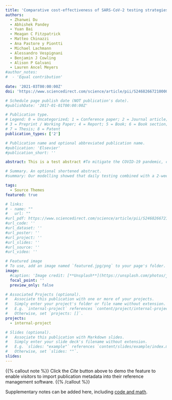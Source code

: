 ```yaml
---
title: 'Comparative cost-effectiveness of SARS-CoV-2 testing strategies in the USA: a modelling study'
authors:
  - Zhanwei Du  
  - Abhishek Pandey 
  - Yuan Bai 
  - Meagan C Fitzpatrick 
  - Matteo Chinazzi 
  - Ana Pastore y Piontti 
  - Michael Lachmann 
  - Alessandro Vespignani  
  - Benjamin J Cowling  
  - Alison P Galvani  
  - Lauren Ancel Meyers 
#author_notes:
#  - 'Equal contribution'
 
date: '2021-03T00:00:00Z'
doi: 'https://www.sciencedirect.com/science/article/pii/S2468266721000025#ceab10'

# Schedule page publish date (NOT publication's date).
#publishDate: '2017-01-01T00:00:00Z'

# Publication type.
# Legend: 0 = Uncategorized; 1 = Conference paper; 2 = Journal article;
# 3 = Preprint / Working Paper; 4 = Report; 5 = Book; 6 = Book section;
# 7 = Thesis; 8 = Patent
publication_types: ['2']

# Publication name and optional abbreviated publication name.
#publication: 'Elsevier'
#publication_short: ''

abstract: This is a test abstract #To mitigate the COVID-19 pandemic, countries worldwide have enacted unprecedented movement restrictions, physical distancing measures, and face mask requirements. Until safe and efficacious vaccines or antiviral drugs become widely available, viral testing remains the primary mitigation measure for rapid identification and isolation of infected individuals. We aimed to assess the economic trade-offs of expanding and accelerating testing for severe acute respiratory syndrome coronavirus 2 (SARS-CoV-2) across the USA in different transmission scenarios.

# Summary. An optional shortened abstract.
#summary: Our modelling showed that daily testing combined with a 2-week isolation period was the most costly strategy considered, reflecting increased costs with greater test frequency and length of isolation period. Assuming a societal willingness to pay of US$100 000 per YLL averted and a price of $5 per test, the strategy most likely to be cost-effective under a rapid transmission scenario (Re of 2·2) is weekly testing followed by a 2-week isolation period subsequent to a positive test result. Under low transmission scenarios (Re of 1·2), monthly testing of the population followed by 1-week isolation rather than 2-week isolation is likely to be most cost-effective. Expanded surveillance testing is more likely to be cost-effective than the status-quo testing strategy if the price per test is less than $75 across all transmission rates considered.

tags:
  - Source Themes
featured: true

# links:
# - name: ""
#   url: ""
#url_pdf: https://www.sciencedirect.com/science/article/pii/S2468266721000025/pdfft?md5=6470ebf07781d5fef96e238f69c304b6&pid=1-s2.0-S2468266721000025-main.pdf
#url_code: ''
#url_dataset: ''
#url_poster: ''
#url_project: ''
#url_slides: ''
#url_source: ''
#url_video: ''

# Featured image
# To use, add an image named `featured.jpg/png` to your page's folder.
image:
  #caption: 'Image credit: [**Unsplash**](https://unsplash.com/photos/jdD8gXaTZsc)'
  focal_point: ''
  preview_only: false

# Associated Projects (optional).
#   Associate this publication with one or more of your projects.
#   Simply enter your project's folder or file name without extension.
#   E.g. `internal-project` references `content/project/internal-project/index.md`.
#   Otherwise, set `projects: []`.
projects: 
  - internal-project

# Slides (optional).
#   Associate this publication with Markdown slides.
#   Simply enter your slide deck's filename without extension.
#   E.g. `slides: "example"` references `content/slides/example/index.md`.
#   Otherwise, set `slides: ""`.
slides:
---
```


{{% callout note %}}
Click the _Cite_ button above to demo the feature to enable visitors to import publication metadata into their reference management software.
{{% /callout %}}

Supplementary notes can be added here, including [code and math](https://wowchemy.com/docs/content/writing-markdown-latex/).
